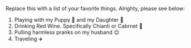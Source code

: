 Replace this with a list of your favorite things. Alrighty, please see below:
  1. Playing with my Puppy :dog: and my Daughter :baby:
  2. Drinking Red Wine. Specifically Chianti or Cabrnet :wine_glass:
  3. Pulling harmless pranks on my husband :wink:
  4. Traveling :airplane:
